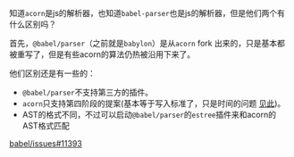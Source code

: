 知道`acorn`是js的解析器，也知道`babel-parser`也是js的解析器，但是他们两个有什么区别吗？

首先，`@babel/parser`（之前就是`babylon`）是从`acorn` fork 出来的，只是基本都被重写了，但是有些acorn的算法仍热被沿用下来了。

他们区别还是有一些的：

- `@babel/parser`不支持第三方的插件。
- `acorn`只支持第四阶段的提案(基本等于写入标准了，只是时间的问题 [见此](https://github.com/tc39/proposals/blob/master/finished-proposals.md))。
- AST的格式不同，不过可以启动`@babel/parser`的`estree`插件来和acorn的AST格式匹配

[babel/issues#11393](https://github.com/babel/babel/issues/11393#issuecomment-611073646)


